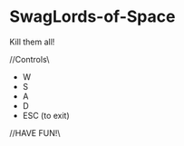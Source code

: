 # SwagLords-of-Space
Kill them all!


//Controls\\
- W
- S
- A
- D
- ESC (to exit)



//HAVE FUN!\\
